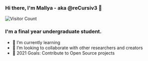 <!---
- 👋 Hi, I’m @reCursiv3 
- 👀 I’m interested in ...
- 🌱 I’m currently learning ...
- 💞️ I’m looking to collaborate on ...
- 📫 How to reach me ...

reCursiv3/reCursiv3 is a ✨ special ✨ repository because its `README.md` (this file) appears on your GitHub profile.
You can click the Preview link to take a look at your changes.
--->

### Hi there, I'm Mallya - aka @reCursiv3 👋
![Visitor Count](https://profile-counter.glitch.me/reCursiv3/count.svg)

### I'm a final year undergraduate student.
- 🌱 I’m currently learning
- 👯 I’m looking to collaborate with other researchers and creators
- 🥅 2021 Goals: Contribute to Open Source projects
